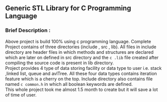 ## Generic STL Library for C Programming Language<br>
### Brief Description :<br>
Above project is build 100% using c programming language. Complete Project contains of three directories (include , src , lib). 
All files in include directory are header files in which methods and structures are declared which are later on defined in src directory 
and the ```c .lib``` file created after compiling the source code is present in lib directory.<br>Project provides 4 type of data storing facility or 
data type to user i.e. stack ,linked list, queue and avlTree. All these four data types contains iteration feature which is a cherry on the top. Include
 directory also contains file named ```c common.h``` in which all boolean keywords are defined.<br>This whole project took me almost 1.5 month to create but
 it will save a lot of time of user.
